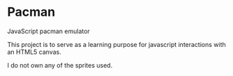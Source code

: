 # Pacman
JavaScript pacman emulator

This project is to serve as a learning purpose for javascript interactions with an HTML5 canvas.

I do not own any of the sprites used. 
